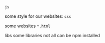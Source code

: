 `js`

some style for our websites: `css`

some websites `*.html`

libs
 some libraries
 not all can be npm installed


